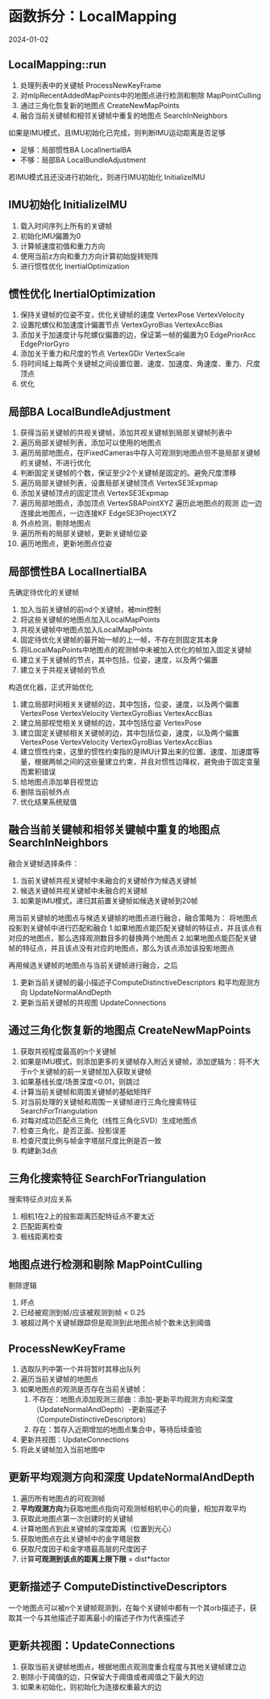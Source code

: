 # 函数拆分：LocalMapping
2024-01-02



## LocalMapping::run
1. 处理列表中的关键帧  ProcessNewKeyFrame
2. 对mlpRecentAddedMapPoints中的地图点进行检测和剔除 MapPointCulling
3. 通过三角化恢复新的地图点 CreateNewMapPoints
4. 融合当前关键帧和相邻关键帧中重复的地图点 SearchInNeighbors

如果是IMU模式，且IMU初始化已完成，则判断IMU运动距离是否足够
- 足够：局部惯性BA LocalInertialBA
- 不够：局部BA LocalBundleAdjustment

若IMU模式且还没进行初始化，则进行IMU初始化  InitializeIMU

## IMU初始化  InitializeIMU
1. 载入时间序列上所有的关键帧
2. 初始化IMU偏置为0
3. 计算帧速度初值和重力方向
4. 使用当前z方向和重力方向计算初始旋转矩阵
5. 进行惯性优化 InertialOptimization


## 惯性优化 InertialOptimization
1. 保持关键帧的位姿不变，优化关键帧的速度 VertexPose VertexVelocity
2. 设置陀螺仪和加速度计偏置节点 VertexGyroBias VertexAccBias
2. 添加关于加速度计与陀螺仪偏置的边，保证第一帧的偏置为0 EdgePriorAcc EdgePriorGyro
3. 添加关于重力和尺度的节点  VertexGDir VertexScale
4. 将时间域上每两个关键帧之间设置位置、速度、加速度、角速度、重力、尺度顶点
5. 优化

## 局部BA LocalBundleAdjustment
1. 获得当前关键帧的共视关键帧，添加共视关键帧到局部关键帧列表中
2. 遍历局部关键帧列表，添加可以使用的地图点
3. 遍历局部地图点，在lFixedCameras中存入可观测到地图点但不是局部关键帧的关键帧，不进行优化
4. 判断固定关键帧的个数，保证至少2个关键帧是固定的。避免尺度漂移
5. 遍历局部关键帧列表，设置局部关键帧顶点 VertexSE3Expmap
6. 添加关键帧顶点的固定顶点 VertexSE3Expmap
7. 遍历局部地图点，添加顶点 VertexSBAPointXYZ 遍历此地图点的观测 边一边连接此地图点，一边连接KF EdgeSE3ProjectXYZ
8. 外点检测，剔除地图点
9. 遍历所有的局部关键帧，更新关键帧位姿
10. 遍历地图点，更新地图点位姿

## 局部惯性BA LocalInertialBA
先确定待优化的关键帧
1. 加入当前关键帧的前nd个关键帧，被min控制
2. 将这些关键帧的地图点加入lLocalMapPoints
3. 共视关键帧中地图点加入lLocalMapPoints
3. 固定待优化关键帧的最开始一帧的上一帧，不存在则固定其本身
4. 将lLocalMapPoints中地图点的观测帧中未被加入优化的帧加入固定关键帧
5. 建立关于关键帧的节点，其中包括，位姿，速度，以及两个偏置
5. 建立关于共视关键帧的节点


构造优化器，正式开始优化
1. 建立局部时间相关关键帧的边，其中包括，位姿，速度，以及两个偏置 VertexPose VertexVelocity VertexGyroBias VertexAccBias
2. 建立局部视觉相关关键帧的边，其中包括位姿 VertexPose
3. 建立固定关键帧相关关键帧的边，其中包括位姿，速度，以及两个偏置 VertexPose VertexVelocity VertexGyroBias VertexAccBias
4. 建立惯性约束，这里的惯性约束指的是IMU计算出来的位置、速度、加速度等量，根据两帧之间的这些量建立约束，并且对惯性边降权，避免由于固定变量而累积错误
5. 给地图点添加单目视觉边
6. 删除当前帧外点
7. 优化结果系统赋值
	

## 融合当前关键帧和相邻关键帧中重复的地图点 SearchInNeighbors
融合关键帧选择条件：
1. 当前关键帧共视关键帧中未融合的关键帧作为候选关键帧
2. 候选关键帧共视关键帧中未融合的关键帧
3. 如果是IMU模式，递归其前置关键帧如候选关键帧到20帧

用当前关键帧的地图点与候选关键帧的地图点进行融合，融合策略为：
将地图点投影到关键帧中进行匹配和融合
1.如果地图点能匹配关键帧的特征点，并且该点有对应的地图点，那么选择观测数目多的替换两个地图点
2.如果地图点能匹配关键帧的特征点，并且该点没有对应的地图点，那么为该点添加该投影地图点

再用候选关键帧的地图点与当前关键帧进行融合，之后
1. 更新当前关键帧的最小描述子ComputeDistinctiveDescriptors 和平均观测方向  UpdateNormalAndDepth
2. 更新当前关键帧的共视图 UpdateConnections



## 通过三角化恢复新的地图点 CreateNewMapPoints
1. 获取共视程度最高的n个关键帧
2. 如果是IMU模式，则添加更多的关键帧存入附近关键帧，添加逻辑为：将不大于n个关键帧的前一关键帧加入获取关键帧
3. 如果基线长度/场景深度<0.01，则跳过
4. 计算当前关键帧和周围关键帧的基础矩阵F
5. 对当前处理的关键帧和周围一关键帧进行三角化搜索特征 SearchForTriangulation
6. 对每对成功匹配点三角化（线性三角化SVD）生成地图点
7. 检查三角化，是否正面、投影误差
8. 检查尺度比例与帧金字塔层尺度比例是否一致
9. 构建新3d点

## 三角化搜索特征 SearchForTriangulation
搜索特征点对应关系
1. 相机1在2上的投影距离匹配特征点不要太近
2. 匹配距离检查
3. 极线距离检查

## 地图点进行检测和剔除 MapPointCulling
剔除逻辑
1. 坏点
2. 已经被观测到帧/应该被观测到帧 < 0.25
3. 被超过两个关键帧跟踪但是观测到此地图点帧个数未达到阈值

## ProcessNewKeyFrame
1. 选取队列中第一个并将暂时其移出队列
2. 遍历当前关键帧的地图点
3. 如果地图点的观测是否存在当前关键帧：
	1. 不存在：地图点添加观测三部曲：添加-更新平均观测方向和深度（UpdateNormalAndDepth）-更新描述子（ComputeDistinctiveDescriptors）
	2. 存在：暂存入近期增加的地图点集合中，等待后续查验
4. 更新共视图：UpdateConnections
5. 将此关键帧加入当前地图中

## 更新平均观测方向和深度 UpdateNormalAndDepth
1. 遍历所有地图点的可观测帧
2. **平均观测方向**为获取地图点指向可观测帧相机中心的向量，相加并取平均
3. 获取此地图点第一次创建时的关键帧
4. 计算地图点到此关键帧的深度距离（位置到光心）
5. 获取地图点在此关键帧中的金字塔层数
6. 获取尺度因子和金字塔最高层的尺度因子
7. 计算**可观测到该点的距离上限下限** = dist\*factor

## 更新描述子 ComputeDistinctiveDescriptors
一个地图点可以被n个关键帧观测到，在每个关键帧中都有一个其orb描述子，获取其一个与其他描述子距离最小的描述子作为代表描述子

## 更新共视图：UpdateConnections
1. 获取当前关键帧地图点，根据地图点观测度重合程度与其他关键帧建立边
2. 剔除小于阈值的边，只保留大于阈值或者阈值之下最大的边
3. 如果未初始化，则初始化为连接权重最大的边